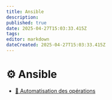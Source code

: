 ```yaml
---
title: Ansible
description: 
published: true
date: 2025-04-27T15:03:33.415Z
tags: 
editor: markdown
dateCreated: 2025-04-27T15:03:33.415Z
---
```


# ⚙️ Ansible





- [🔄 Automatisation des opérations](Automatisation_operations)
